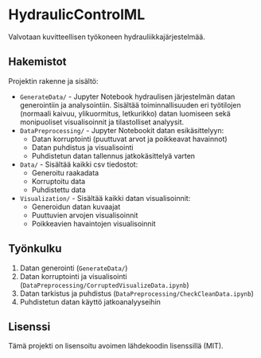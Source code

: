 # HydraulicControlML
Valvotaan kuvitteellisen työkoneen hydrauliikkajärjestelmää.

## Hakemistot
Projektin rakenne ja sisältö:

- `GenerateData/` - Jupyter Notebook hydraulisen järjestelmän datan generointiin ja analysointiin. Sisältää toiminnallisuuden eri työtilojen (normaali kaivuu, ylikuormitus, letkurikko) datan luomiseen sekä monipuoliset visualisoinnit ja tilastolliset analyysit.
- `DataPreprocessing/` - Jupyter Notebookit datan esikäsittelyyn:
  - Datan korruptointi (puuttuvat arvot ja poikkeavat havainnot)
  - Datan puhdistus ja visualisointi
  - Puhdistetun datan tallennus jatkokäsittelyä varten
- `Data/` - Sisältää kaikki csv tiedostot:
  - Generoitu raakadata
  - Korruptoitu data
  - Puhdistettu data
- `Visualization/` - Sisältää kaikki datan visualisoinnit:
  - Generoidun datan kuvaajat
  - Puuttuvien arvojen visualisoinnit
  - Poikkeavien havaintojen visualisoinnit

## Työnkulku
1. Datan generointi (`GenerateData/`)
2. Datan korruptointi ja visualisointi (`DataPreprocessing/CorruptedVisualizeData.ipynb`)
3. Datan tarkistus ja puhdistus (`DataPreprocessing/CheckCleanData.ipynb`)
4. Puhdistetun datan käyttö jatkoanalyyseihin

## Lisenssi
Tämä projekti on lisensoitu avoimen lähdekoodin lisenssillä (MIT).
